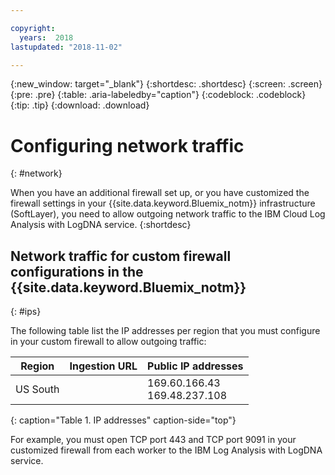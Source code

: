 ```yaml
---

copyright:
  years:  2018
lastupdated: "2018-11-02"

---
```


{:new_window: target="_blank"}
{:shortdesc: .shortdesc}
{:screen: .screen}
{:pre: .pre}
{:table: .aria-labeledby="caption"}
{:codeblock: .codeblock}
{:tip: .tip}
{:download: .download}

 
# Configuring network traffic
{: #network}

When you have an additional firewall set up, or you have customized the firewall settings in your {{site.data.keyword.Bluemix_notm}} infrastructure (SoftLayer), you need to allow outgoing network traffic to the IBM Cloud Log Analysis with LogDNA service. 
{:shortdesc}


## Network traffic for custom firewall configurations in the {{site.data.keyword.Bluemix_notm}}
{: #ips}

The following table list the IP addresses per region that you must configure in your custom firewall to allow outgoing traffic:

| Region      | Ingestion URL | Public IP addresses               |
|-------------|---------------|-----------------------------------|
| US South    |               | 169.60.166.43 </br>169.48.237.108 |
{: caption="Table 1. IP addresses" caption-side="top"}


For example, you must open TCP port 443 and TCP port 9091 in your customized firewall from each worker to the IBM Log Analysis with LogDNA service.
